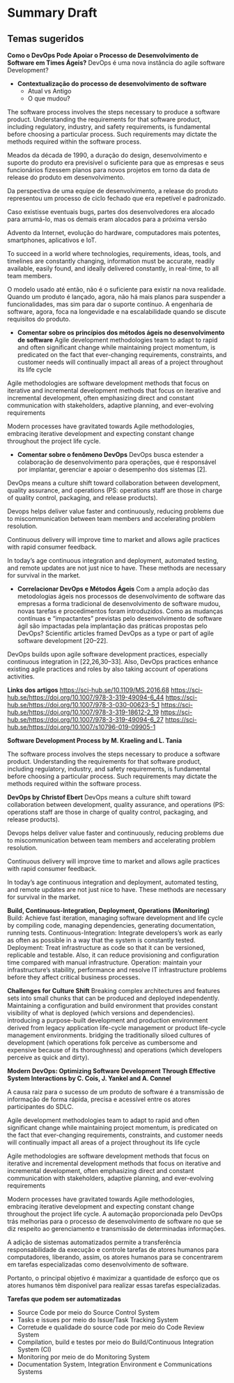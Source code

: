 # Summary Draft
## Temas sugeridos
**Como o DevOps Pode Apoiar o Processo de Desenvolvimento de Software em Times Ágeis?**  DevOps é uma nova instância do agile software Development?

- **Contextualização do processo de desenvolvimento de software**
  - Atual vs Antigo 
  - O que mudou?

The software process involves the steps necessary to produce a software product. Understanding the requirements for that software product, including regulatory, industry, and safety requirements, is fundamental before choosing a particular process. Such requirements may dictate the methods required within the software process.

Meados da década de 1990, a duração do design, desenvolvimento e suporte do produto era previsível o suficiente para que as empresas e seus funcionários fizessem planos para novos projetos em torno da data de release do produto em desenvolvimento.

Da perspectiva de uma equipe de desenvolvimento, a release do produto representou um processo de ciclo fechado que era repetível e padronizado.

Caso existisse eventuais bugs, partes dos desenvolvedores era alocado para arrumá-lo, mas os demais eram alocados para a próxima versão

Advento da Internet, evolução do hardware, computadores mais potentes, smartphones,  aplicativos e IoT.

To succeed in a world where technologies, requirements, ideas, tools, and timelines are constantly changing, information must be accurate, readily available, easily found, and ideally delivered constantly, in real-time, to all team members.

O modelo usado até então, não é o suficiente para existir na nova realidade. Quando um produto é lançado, agora, não há mais planos para suspender a funcionalidades, mas sim para dar o suporte contínuo.  A engenharia de software, agora, foca na longevidade e na escalabilidade quando se discute requisitos do produto. 

- **Comentar sobre os princípios dos métodos ágeis no desenvolvimento de software**
Agile development methodologies team to adapt to rapid and often significant change while maintaining project momentum, is predicated on the fact that ever-changing requirements, constraints, and customer needs will continually impact all areas of a project throughout its life cycle

Agile methodologies are software development methods that focus on iterative and incremental development methods that focus on iterative and incremental development, often emphasizing direct and constant communication with stakeholders, adaptive planning, and ever-evolving requirements 

Modern processes have gravitated towards Agile methodologies, embracing iterative development and expecting constant change throughout the project life cycle.

- **Comentar sobre o fenômeno DevOps**
DevOps busca estender a colaboração de desenvolvimento para operações, que é responsável por implantar, gerenciar e apoiar o desempenho dos sistemas [2].

DevOps means a culture shift  toward collaboration between development, quality assurance, and operations (PS: operations staff are those in charge of quality control, packaging, and release products).

Devops helps deliver value faster and continuously, reducing problems due to miscommunication between team members and accelerating problem resolution.

Continuous delivery will improve time to market and allows agile practices with rapid consumer feedback.

In today’s age continuous integration and deployment, automated testing, and remote updates are not just nice to have. These methods are necessary for survival in the market. 

- **Correlacionar DevOps e Métodos Ágeis**
Com a ampla adoção das metodologias ágeis nos processos de desenvolvimento de software das empresas a forma tradicional de desenvolvimento de software mudou, novas tarefas e procedimentos foram introduzidos.
Como as mudanças contínuas e “impactantes” previstas pelo desenvolvimento de software ágil são impactadas pela implantação das práticas propostas pelo DevOps?
Scientific articles framed DevOps as a type or part of agile software development [20–22].

DevOps builds upon agile software development practices, especially continuous integration in [22,26,30–33]. Also, DevOps practices enhance existing agile practices and roles by also taking account of operations activities. 


**Links dos artigos**
https://sci-hub.se/10.1109/MS.2016.68
https://sci-hub.se/https://doi.org/10.1007/978-3-319-49094-6_44
https://sci-hub.se/https://doi.org/10.1007/978-3-030-00623-5_1
https://sci-hub.se/https://doi.org/10.1007/978-3-319-18612-2_19
https://sci-hub.se/https://doi.org/10.1007/978-3-319-49094-6_27
https://sci-hub.se/https://doi.org/10.1007/s10796-019-09905-1



**Software Development Process by M. Kraeling and L. Tania**

The software process involves the steps necessary to produce a software product. Understanding the requirements for that software product, including regulatory, industry, and safety requirements, is fundamental before choosing a particular process. Such requirements may dictate the methods required within the software process.

**DevOps by Christof Ebert**
DevOps means a culture shift  toward collaboration between development, quality assurance, and operations (PS: operations staff are those in charge of quality control, packaging, and release products).

Devops helps deliver value faster and continuously, reducing problems due to miscommunication between team members and accelerating problem resolution.

Continuous delivery will improve time to market and allows agile practices with rapid consumer feedback.

In today’s age continuous integration and deployment, automated testing, and remote updates are not just nice to have. These methods are necessary for survival in the market. 

**Build, Continuous-Integration, Deployment, Operations (Monitoring)**
Build: Achieve fast iteration, managing software development and life cycle by compiling code, managing dependencies, generating documentation, running tests.
Continuous-Integration: Integrate developers’s work as early as often as possible in a way that the system is constantly tested.
Deployment: Treat infrastructure as code so that it can be versioned, replicable and testable. Also, it can reduce provisioning and configuration time compared with manual infrastructure.
Operation: maintain your infrastructure’s stability, performance and resolve IT infrastructure problems before they affect critical business processes.

**Challenges for Culture Shift**
Breaking complex architectures and features sets into small chunks that can be produced and deployed independently.
Maintaining a configuration and build environment that provides constant visibility of what is deployed (which versions and dependencies).
introducing a purpose-built development and production environment derived from legacy application life-cycle management or product life-cycle management environments.
bridging the traditionally siloed cultures of development (which operations folk perceive as cumbersome and expensive because of its thoroughness) and operations (which developers perceive as quick and dirty).
	

**Modern DevOps: Optimizing Software Development Through Effective System Interactions by C. Cois, J. Yankel and A. Connel**

A causa raiz para o sucesso de um produto de software é a transmissão de informação de forma rápida, precisa e acessível entre os atores participantes do SDLC.

Agile development methodologies team to adapt to rapid and often significant change while maintaining project momentum, is predicated on the fact that ever-changing requirements, constraints, and customer needs will continually impact all areas of a project throughout its life cycle

Agile methodologies are software development methods that focus on iterative and incremental development methods that focus on iterative and incremental development, often emphasizing direct and constant communication with stakeholders, adaptive planning, and ever-evolving requirements 

Modern processes have gravitated towards Agile methodologies, embracing iterative development and expecting constant change throughout the project life cycle.
A automação proporcionada pelo DevOps trás melhorias para o processo de desenvolvimento de software no que se diz respeito ao gerenciamento e transmissão de determinadas informações.

A adição de sistemas automatizados permite a transferência responsabilidade da execução e controle tarefas de atores humanos para computadores, liberando, assim, os atores humanos para se concentrarem em tarefas especializadas como desenvolvimento de software.

Portanto, o principal objetivo é maximizar a quantidade de esforço que os atores humanos têm disponível para realizar essas tarefas especializadas.

**Tarefas que podem ser automatizadas**
- Source Code por meio do Source Control System
- Tasks e issues por meio do Issue/Task Tracking System
- Corretude e qualidade do source code por meio do Code Review System
- Compilation, build e testes por meio do Build/Continuous Integration System (CI)
- Monitoring por meio de do Monitoring System
- Documentation System, Integration Environment e Communications Systems
